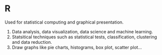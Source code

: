 # R
Used for statistical computing and graphical presentation.
1. Data analysis, data visualization, data science and machine learning.
2. Statsitical techniques such as statistical tests, classification, clustering and data reduction.
3. Draw graphs like pie charts, histograms, box plot, scatter plot...

   
